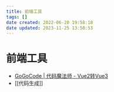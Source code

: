 ```yaml
---
title: 前端工具
tags: []
date created: 2022-06-20 19:58:18
date updated: 2023-11-25 13:50:53
---
```


# 前端工具

- [GoGoCode | 代码魔法师 - Vue2转Vue3](https://gogocode.io/zh)
- [[代码生成]]
